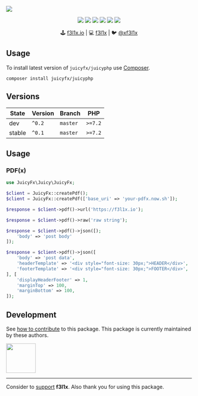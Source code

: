 ![](https://heatbadger.now.sh/github/readme/juicyfx/juicyphp/)

<p align=center>
  <a href="https://github.com/juicyfx/juicyphp/actions"><img src="https://badgen.net/github/checks/juicyfx/juicyphp"></a>
  <a href="https://coveralls.io/r/juicyfx/juicyphp"><img src="https://badgen.net/coveralls/c/github/juicyfx/juicyphp"></a>
  <a href="https://packagist.org/packages/juicyfx/juicyphp"><img src="https://badgen.net/packagist/dm/juicyfx/juicyphp"></a>
  <a href="https://packagist.org/packages/juicyfx/juicyphp"><img src="https://badgen.net/packagist/v/juicyfx/juicyphp"></a>
  <a href="https://packagist.org/packages/juicyfx/juicyphp"><img src="https://badgen.net/packagist/php/juicyfx/juicyphp"></a>
  <a href="https://github.com/juicyfx/juicyphp"><img src="https://badgen.net/github/license/juicyfx/juicyphp"></a>
</p>

<p align=center>
  🕹 <a href="https://f3l1x.io">f3l1x.io</a> | 💻 <a href="https://github.com/f3l1x">f3l1x</a> | 🐦 <a href="https://twitter.com/xf3l1x">@xf3l1x</a>
</p>

## Usage

To install latest version of `juicyfx/juicyphp` use [Composer](https://getcomposer.com).

```
composer install juicyfx/juicyphp
```

## Versions

| State       | Version | Branch   | PHP     |
|-------------|---------|----------|---------|
| dev         | `^0.2`  | `master` | `>=7.2` |
| stable      | `^0.1`  | `master` | `>=7.2` |

## Usage

### PDF(x)

```php
use JuicyFx\Juicy\JuicyFx;

$client = JuicyFx::createPdf();
$client = JuicyFx::createPdf(['base_uri' => 'your-pdfx.now.sh']);

$response = $client->pdf()->url('https://f3l1x.io');

$response = $client->pdf()->raw('raw string');

$response = $client->pdf()->json([);
    'body' => 'post body'
]);

$response = $client->pdf()->json([
    'body' => 'post data',
    'headerTemplate' => '<div style="font-size: 30px;">HEADER</div>',
    'footerTemplate' => '<div style="font-size: 30px;">FOOTER</div>',
], [
    'displayHeaderFooter' => 1,
    'marginTop' => 100,
    'marginBottom' => 100,
]);
```

## Development

See [how to contribute](https://contributte.org) to this package. This package is currently maintained by these authors.

<a href="https://github.com/f3l1x">
    <img width="80" height="80" src="https://avatars2.githubusercontent.com/u/538058?v=3&s=80">
</a>

-----

Consider to [support](https://github.com/sponsors/f3l1x) **f3l1x**. Also thank you for using this package.

